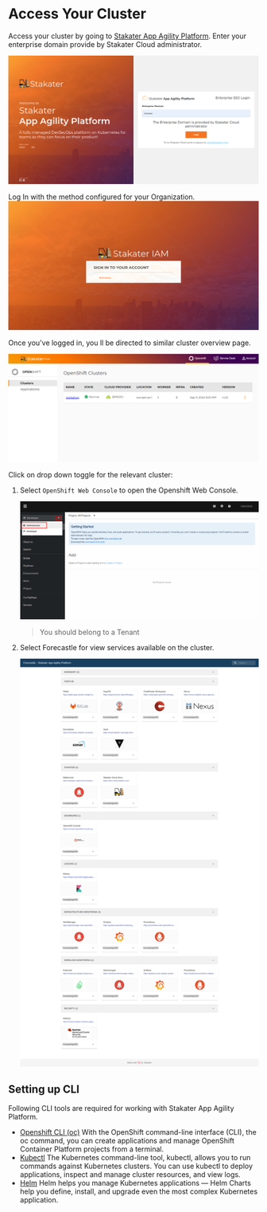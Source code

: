 # Access Your Cluster

Access your cluster by going to [Stakater App Agility Platform](`https://cloud.stakater.com/`). Enter your enterprise domain provide by Stakater Cloud administrator.

![Stakater App Agility Platform Home](images/cloud-stakater-com.png)

Log In with the method configured for your Organization. 
![Stakater App Agility Platform Login](images/cloud-stakater-com-login.png)

Once you've logged in, you ll be directed to similar cluster overview page.

![Stakater App Agility Platform Home](images/cluster-management-page.png)

Click on drop down toggle for the relevant cluster: 

  1. Select `OpenShift Web Console` to open the Openshift Web Console.

        ![OpenShift Console](images/saap-admin-view.png)

        > You should belong to a Tenant

  2. Select Forecastle for view services available on the cluster.

        ![Stakater App Agility Platform Home](images/forecastle-homepage.png)

## Setting up CLI

Following CLI tools are required for working with Stakater App Agility Platform.

- [Openshift CLI (oc)](https://docs.openshift.com/container-platform/4.12/cli_reference/openshift_cli/getting-started-cli.html#installing-openshift-cli) With the OpenShift command-line interface (CLI), the oc command, you can create applications and manage OpenShift Container Platform projects from a terminal. 
- [Kubectl](https://kubernetes.io/docs/tasks/tools/) The Kubernetes command-line tool, kubectl, allows you to run commands against Kubernetes clusters. You can use kubectl to deploy applications, inspect and manage cluster resources, and view logs.
- [Helm](https://helm.sh/docs/intro/install/) Helm helps you manage Kubernetes applications — Helm Charts help you define, install, and upgrade even the most complex Kubernetes application.


